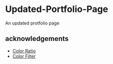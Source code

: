# Updated-Portfolio-Page

An updated protfolio page

## acknowledgements

-   [Color Ratio](https://webaim.org/resources/contrastchecker/?fcolor=C5FFFD&bcolor=374B4A)
-   [Color Filter](https://codepen.io/sosuke/pen/Pjoqqp)

